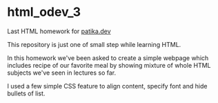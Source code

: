 # html_odev_3
Last HTML homework for [patika.dev](https://www.patika.dev/tr)

This repository is just one of small step while learning HTML.

In this homework we've been asked to create a simple webpage which includes recipe of our favorite meal by showing mixture of whole HTML subjects we've seen in lectures so far.

I used a few simple CSS feature to align content, specify font and hide bullets of list.